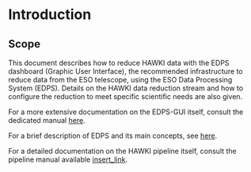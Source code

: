 # Introduction

## Scope

This document describes how to reduce HAWKI data with the EDPS dashboard (Graphic User
Interface), the recommended infrastructure to reduce data from the ESO
telescope, using the ESO Data Processing System (EDPS).
Details on the HAWKI data reduction stream and how to configure the reduction to meet 
specific scientific needs are also given.



For a more extensive documentation on the EDPS-GUI itself, consult the dedicated manual [here](../edpsgui/index).

For a brief description of EDPS and its main concepts, see [here](../edpsgui/intro.md/#what_is_edps).

For a detailed documentation on the HAWKI pipeline itself, consult the pipeline manual available [insert_link](https://ftp.eso.org/pub/dfs/pipelines/instruments/xxx).

